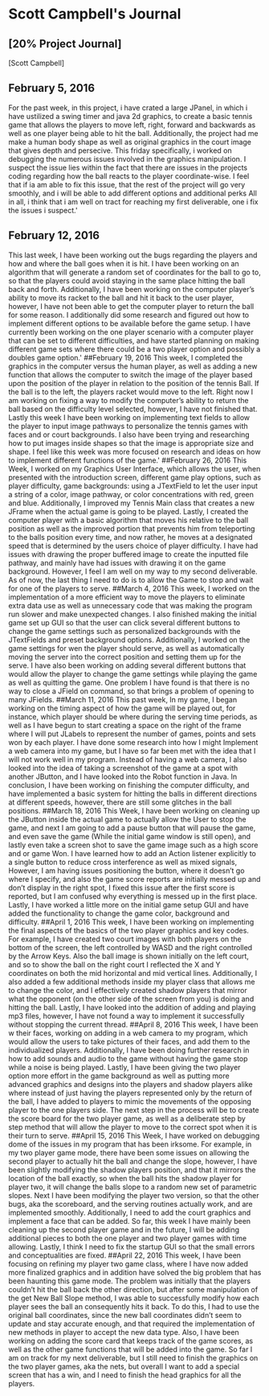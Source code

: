 # Scott Campbell's Journal
## [20% Project Journal]
[Scott Campbell]

## February 5, 2016
For the past week, in this project, i have crated a large JPanel, in which i have ustilized a swing timer and java 2d graphics, to create a basic tennis game that allows the players to move left, right, forward and backwards as well as one player being able to hit the ball. Additionally, the project had me make a human body shape as well as original graphics in the court image that gives depth and persecive. This friday specifically, i worked on debugging the numerous issues involved in the graphics manipulation. I suspect the issue lies within the fact that there are issues in the projects coding regarding how the ball reacts to the player coordinate-wise. I feel that if ia am able to fix this issue, that the rest of the project will go very smoothly, and i will be able to add different options and additional perks All in all, i think that i am well on tract for reaching my first deliverable, one i fix the issues i suspect.'
## February 12, 2016
This last week, I have been working out the bugs regarding the players and how and where the ball goes when it is hit. I have been working on an algorithm that will generate a random set of coordinates for the ball to go to, so that the players could avoid staying in the same place hitting the ball back and forth. Additionally, I have been working on the computer player’s ability to move its racket to the ball and hit it back to the user player, however, I have not been able to get the computer player to return the ball for some reason. I additionally did some research and figured out how to implement different options to be available before the game setup. I have currently been working on the one player scenario with a computer player that can be set to different difficulties, and have started planning on making different game sets where there could be a two player option and possibly a doubles game option.'
##February 19, 2016
This week, I completed the graphics in the computer versus the human player, as well as adding a new function that allows the computer to switch the image of the player based upon the position of the player in relation to the position of the tennis Ball. If the ball is to the left, the players racket would move to the left. Right now I am working on fixing a way to modify the computer’s ability to return the ball based on the difficulty level selected, however, I have not finished that. Lastly this week I have been working on implementing text fields to allow the player to input image pathways to personalize the tennis games with faces and or court backgrounds. I also have been trying and researching how to put images inside shapes so that the image is appropriate size and shape. I feel like this week was more focused on research and ideas on how to implement different functions of the game.'
##February 26, 2016
This Week, I worked on my Graphics User Interface, which allows the user, when presented with the introduction screen, different game play options, such as player difficulty, game backgrounds: using a JTextField to let the user input a string of a color, image pathway, or color concentrations with red, green and blue. Additionally, I improved my Tennis Main class that creates a new JFrame when the actual game is going to be played.  Lastly, I created the computer player with a basic algorithm that moves his relative to the ball position as well as the improved portion that prevents him from teleporting to the balls position every time, and now rather, he moves at a designated speed that is determined by the users choice of player difficulty. I have had issues with drawing the proper buffered image to create the inputted file pathway, and mainly have had issues with drawing it on the game background. However, I feel I am well on my way to my second deliverable. As of now, the last thing I need to do is to allow the Game to stop and wait for one of the players to serve.
##March 4, 2016
This week, I worked on the implementation of a more efficient way to move the players to eliminate extra data use as well as unnecessary code that was making the program run slower and make unexpected changes. I also finished making the initial game set up GUI so that the user can click several different buttons to change the game settings such as personalized backgrounds with the JTextFields and preset background options. Additionally, I worked on the game settings for wen the player should serve, as well as automatically moving the server into the correct position and setting them up for the serve. I have also been working on adding several different buttons that would allow the player to change the game settings while playing the game as well as quitting the game. One problem I have found is that there is no way to close a JField on command, so that brings a problem of opening to many JFields.
##March 11, 2016
This past week, In my game, I began working on the timing aspect of how the game will be played out, for instance, which player should be where during the serving time periods, as well as I have begun to start creating a space on the right of the frame where I will put JLabels to represent the number of games, points and sets won by each player. I have done some research into how I might Implement a web camera into my game, but I have so far been met with the idea that I will not work well in my program. Instead of having a web camera, I also looked into the idea of taking a screenshot of the game at a spot with another JButton, and I have looked into the Robot function in Java. In conclusion, I have been working on finishing the computer difficulty, and have implemented a basic system for hitting the balls in different directions at different speeds, however, there are still some glitches in the ball positions.
##March 18, 2016
This Week, I have been working on cleaning up the JButton inside the actual game to actually allow the User to stop the game, and next I am going to add a pause button that will pause the game, and even save the game (While the initial game window is still open), and lastly even take a screen shot to save the game image such as a high score and or game Won. I have learned how to add an Action listener explicitly to a single button to reduce cross interference as well as mixed signals, However, I am having issues positioning the button, where it doesn’t go where I specify, and also the game score reports are initially messed up and don’t display in the right spot, I fixed this issue after the first score is reported, but I am confused why everything is messed up in the first place. Lastly, I have worked a little more on the initial game setup GUI and have added the functionality to change the game color, background and difficulty.
##April 1, 2016
This week, I have been working on implementing the final aspects of the basics of the two player graphics and key codes. For example, I have created two court images with both players on the bottom of the screen, the left controlled by WASD and the right controlled by the Arrow Keys. Also the ball image is shown initially on the left court, and so to show the ball on the right court I reflected the X and Y coordinates on both the mid horizontal and mid vertical lines. Additionally, I also added a few additional methods inside my player class that allows me to change the color, and I effectively created shadow players that mirror what the opponent (on the other side of the screen from you) is doing and hitting the ball. Lastly, I have looked into the addition of adding and playing mp3 files, however, I have not found a way to implement it successfully without stopping the current thread.
##April 8, 2016
This week, I have been w their faces, working on adding in a web camera to my program, which would allow the users to take pictures of their faces, and add them to the individualized players. Additionally, I have been doing further research in how to add sounds and audio to the game without having the game stop while a noise is being played. Lastly, I have been giving the two player option more effort in the game background as well as putting more advanced graphics and designs into the players and shadow players alike where instead of just having the players represented only by the return of the ball, I have added to players to mimic the movements of the opposing player to the one players side. The next step in the process will be to create the score board for the two player game, as well as a deliberate step by step method that will allow the player to move to the correct spot when it is their turn to serve.
##April 15, 2016
This Week, I have worked on debugging dome of the issues in my program that has been irksome. For example, in my two player game mode, there have been some issues on allowing the second player to actually hit the ball and change the slope, however, I have been slightly modifying the shadow players position, and that it mirrors the location of the ball exactly, so when the ball hits the shadow player for player two, it will change the balls slope to a random new set of parametric slopes. Next I have been modifying the player two version, so that the other bugs, aka the scoreboard, and the serving routines actually work, and are implemented smoothly. Additionally, I need to add the court graphics and implement a face that can be added. So far, this week I have mainly been cleaning up the second player game and in the future, I will be adding additional pieces to both the one player and two player games with time allowing. Lastly, I think I need to fix the startup GUI so that the small errors and conceptualities are fixed.
##April 22, 2016
This week, I have been focusing on refining my player two game class, where I have now added more finalized graphics and in addition have solved the big problem that has been haunting this game mode. The problem was initially that the players couldn’t hit the ball back the other direction, but after some manipulation of the get New Ball Slope method, I was able to successfully modify how each player sees the ball an consequently hits it back. To do this, I had to use the original ball coordinates, since the new ball coordinates didn’t seem to update and stay accurate enough, and that required the implementation of new methods in player to accept the new data type. Also, I have been working on adding the score card that keeps track of the game scores, as well as the other game functions that will be added into the game. So far I am on track for my next deliverable, but I still need to finish the graphics on the two player games, aka the nets, but overall I want to add a special screen that has a win, and I need to finish the head graphics for all the players.
